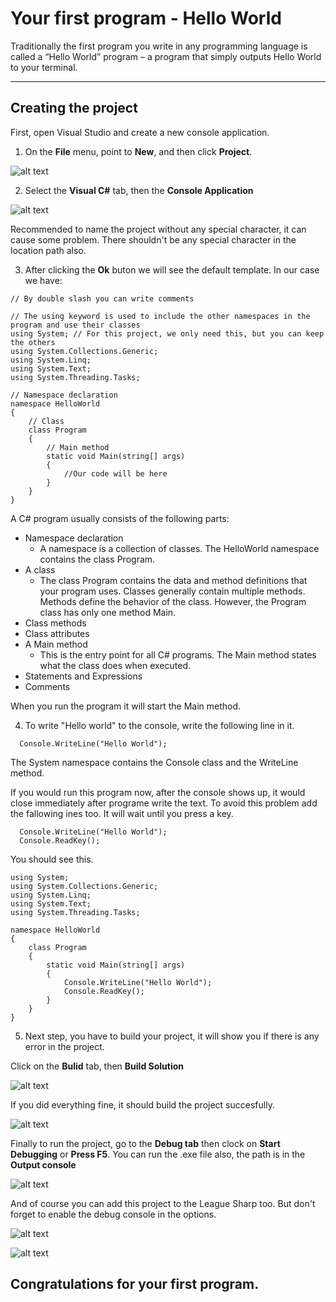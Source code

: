 Your first program - Hello World
===================

Traditionally the first program you write in any programming language is called 
a “Hello World” program – a program that simply outputs Hello World to your terminal. 

----------

Creating the project
-------------

First, open Visual Studio and create a new console application.

1. On the **File** menu, point to **New**, and then click **Project**.

![alt text](https://raw.githubusercontent.com/Soresu/Others/master/Images/Docs/Hello_World/1.jpg "Step one")

2. Select the **Visual C#** tab, then the **Console Application**

![alt text](https://raw.githubusercontent.com/Soresu/Others/master/Images/Docs/Hello_World/2.jpg "Step two") 

Recommended to name the project without any special character, it can cause some problem.
There shouldn't be any special character in the location path also.

3. After clicking the **Ok** buton we will see the default template.
In our case we have:

```
// By double slash you can write comments

// The using keyword is used to include the other namespaces in the program and use their classes
using System; // For this project, we only need this, but you can keep the others
using System.Collections.Generic;
using System.Linq;
using System.Text;
using System.Threading.Tasks;

// Namespace declaration
namespace HelloWorld
{
    // Class
    class Program
    {
        // Main method
        static void Main(string[] args)
        {
            //Our code will be here
        }
    }
}
```
A C# program usually consists of the following parts:

* Namespace declaration
  *  A namespace is a collection of classes. The HelloWorld namespace contains the class Program.
* A class
  * The class Program contains the data and method definitions that your program uses. Classes generally contain multiple methods. Methods define the behavior of the class. However, the Program class has only one method Main.
* Class methods
* Class attributes
* A Main method
  * This is the entry point for all C# programs. The Main method states what the class does when executed.
* Statements and Expressions
* Comments

When you run the program it will start the Main method. 

4. To write "Hello world" to the console, write the following line in it.

```
  Console.WriteLine("Hello World");
```
The System namespace contains the Console class and the WriteLine method.

If you would run this program now, after the console shows up, it would close immediately after programe write the text. To avoid this problem add the fallowing ines too. It will wait until you press a key.
```
  Console.WriteLine("Hello World");
  Console.ReadKey();
```
You should see this.
```
using System;
using System.Collections.Generic;
using System.Linq;
using System.Text;
using System.Threading.Tasks;

namespace HelloWorld
{
    class Program
    {
        static void Main(string[] args)
        {
            Console.WriteLine("Hello World");
            Console.ReadKey();
        }
    }
}
```
5. Next step, you have to build your project, it will show you if there is any error in the project.

Click on the **Bulid** tab, then **Build Solution**

![alt text](https://raw.githubusercontent.com/Soresu/Others/master/Images/Docs/Hello_World/3.jpg "Step five") 

If you did everything fine, it should build the project succesfully.

![alt text](https://raw.githubusercontent.com/Soresu/Others/master/Images/Docs/Hello_World/3_5.jpg "Step five2")

Finally to run the project, go to the **Debug tab** then clock on **Start Debugging** or **Press F5**.
You can run the .exe file also, the path is in the **Output console**

![alt text](https://raw.githubusercontent.com/Soresu/Others/master/Images/Docs/Hello_World/3_6.jpg "Step Omega")

And of course you can add this project to the League Sharp too. But don't forget to enable the debug console in the options.

![alt text](https://raw.githubusercontent.com/Soresu/Others/master/Images/Docs/Hello_World/LS.jpg "Step LeaguesSharp")

![alt text](https://raw.githubusercontent.com/Soresu/Others/master/Images/Docs/Hello_World/4.jpg "Step Console")

## Congratulations for your first program.

